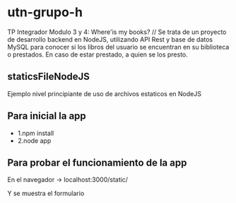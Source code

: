 # utn-grupo-h
TP Integrador Modulo 3 y 4: Where'is my books? // Se trata de un proyecto de desarrollo backend en NodeJS, utilizando API Rest y base de datos MySQL para conocer si los libros del usuario se encuentran en su biblioteca o prestados. En caso de estar prestado, a quien se los presto.

## staticsFileNodeJS
Ejemplo nivel principiante de uso de archivos estaticos en NodeJS

## Para inicial la app
- 1.npm install
- 2.node app
## Para probar el funcionamiento de la app
En el navegador -> localhost:3000/static/ 


Y se muestra el formulario
